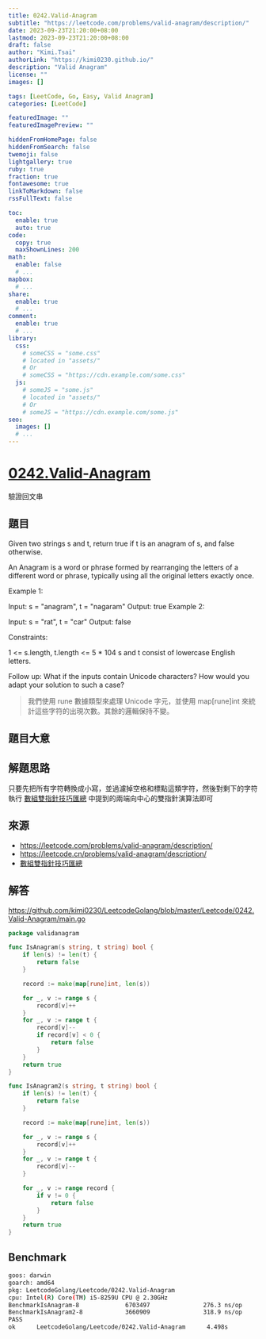 ```yaml
---
title: 0242.Valid-Anagram
subtitle: "https://leetcode.com/problems/valid-anagram/description/"
date: 2023-09-23T21:20:00+08:00
lastmod: 2023-09-23T21:20:00+08:00
draft: false
author: "Kimi.Tsai"
authorLink: "https://kimi0230.github.io/"
description: "Valid Anagram"
license: ""
images: []

tags: [LeetCode, Go, Easy, Valid Anagram]
categories: [LeetCode]

featuredImage: ""
featuredImagePreview: ""

hiddenFromHomePage: false
hiddenFromSearch: false
twemoji: false
lightgallery: true
ruby: true
fraction: true
fontawesome: true
linkToMarkdown: false
rssFullText: false

toc:
  enable: true
  auto: true
code:
  copy: true
  maxShownLines: 200
math:
  enable: false
  # ...
mapbox:
  # ...
share:
  enable: true
  # ...
comment:
  enable: true
  # ...
library:
  css:
    # someCSS = "some.css"
    # located in "assets/"
    # Or
    # someCSS = "https://cdn.example.com/some.css"
  js:
    # someJS = "some.js"
    # located in "assets/"
    # Or
    # someJS = "https://cdn.example.com/some.js"
seo:
  images: []
  # ...
---
```

# [0242.Valid-Anagram](https://leetcode.com/problems/valid-anagram/description/)
驗證回文串

## 題目
Given two strings s and t, return true if t is an anagram of s, and false otherwise.

An Anagram is a word or phrase formed by rearranging the letters of a different word or phrase, typically using all the original letters exactly once.

 

Example 1:

Input: s = "anagram", t = "nagaram"
Output: true
Example 2:

Input: s = "rat", t = "car"
Output: false
 

Constraints:

1 <= s.length, t.length <= 5 * 104
s and t consist of lowercase English letters.
 

Follow up: What if the inputs contain Unicode characters? How would you adapt your solution to such a case?
> 我們使用 rune 數據類型來處理 Unicode 字元，並使用 map[rune]int 來統計這些字符的出現次數。其餘的邏輯保持不變。

## 題目大意

## 解題思路
只要先把所有字符轉換成小寫，並過濾掉空格和標點這類字符，然後對剩下的字符執行 [數組雙指針技巧匯總](https://labuladong.github.io/algo/di-yi-zhan-da78c/shou-ba-sh-48c1d/shuang-zhi-fa4bd/) 中提到的兩端向中心的雙指針演算法即可

## 來源
* https://leetcode.com/problems/valid-anagram/description/
* https://leetcode.cn/problems/valid-anagram/description/
* [數組雙指針技巧匯總](https://labuladong.github.io/algo/di-yi-zhan-da78c/shou-ba-sh-48c1d/shuang-zhi-fa4bd/) 

## 解答
https://github.com/kimi0230/LeetcodeGolang/blob/master/Leetcode/0242.Valid-Anagram/main.go

```go
package validanagram

func IsAnagram(s string, t string) bool {
	if len(s) != len(t) {
		return false
	}

	record := make(map[rune]int, len(s))

	for _, v := range s {
		record[v]++
	}
	for _, v := range t {
		record[v]--
		if record[v] < 0 {
			return false
		}
	}
	return true
}

func IsAnagram2(s string, t string) bool {
	if len(s) != len(t) {
		return false
	}

	record := make(map[rune]int, len(s))

	for _, v := range s {
		record[v]++
	}
	for _, v := range t {
		record[v]--
	}

	for _, v := range record {
		if v != 0 {
			return false
		}
	}
	return true
}

```

##  Benchmark

```sh
goos: darwin
goarch: amd64
pkg: LeetcodeGolang/Leetcode/0242.Valid-Anagram
cpu: Intel(R) Core(TM) i5-8259U CPU @ 2.30GHz
BenchmarkIsAnagram-8             6703497               276.3 ns/op             0 B/op          0 allocs/op
BenchmarkIsAnagram2-8            3660909               318.9 ns/op            48 B/op          2 allocs/op
PASS
ok      LeetcodeGolang/Leetcode/0242.Valid-Anagram      4.498s
```